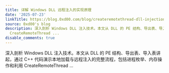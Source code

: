 ```yaml
---
title: 详解 Windows DLL 远程注入的实现原理
date: '2025-07-23'
linkTitle: https://blog.0xd00.com/blog/createremotethread-dll-injection
source: 0xd00's blog
description: 深入剖析 Windows DLL 注入技术。本文从 DLL 的 PE 结构、导出表、导入表讲起，通过 C++ 代码演示本地加载与远程注入的完整流程，包括进程枚举、内存操作和利用
  CreateRemoteThread ...
disable_comments: true
---
```

深入剖析 Windows DLL 注入技术。本文从 DLL 的 PE 结构、导出表、导入表讲起，通过 C++ 代码演示本地加载与远程注入的完整流程，包括进程枚举、内存操作和利用 CreateRemoteThread ...